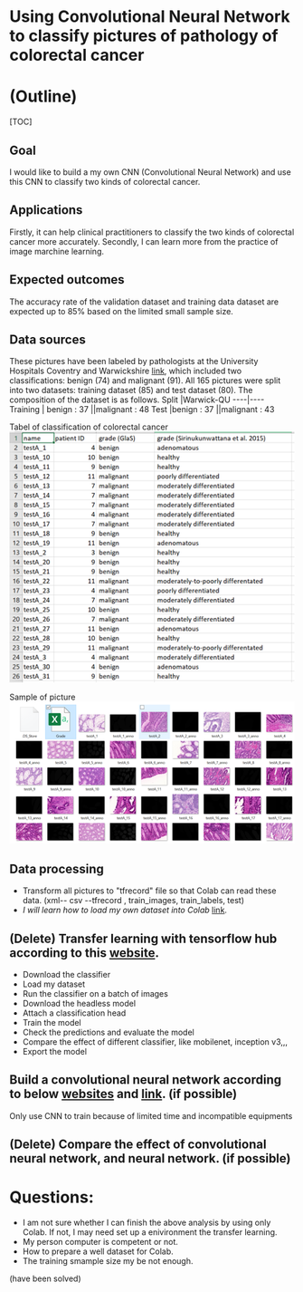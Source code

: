 # Using Convolutional Neural Network to classify pictures of pathology of colorectal cancer
# (Outline)
[TOC]
## Goal
I would like to build a my own CNN (Convolutional Neural Network) and use this CNN to classify two kinds of colorectal cancer.  
## Applications
Firstly, it can help clinical practitioners to classify the two kinds of colorectal cancer more accurately. Secondly, I can learn more from the practice of image marchine learning. 
## Expected outcomes
The accuracy rate of the validation dataset and training data dataset are expected up to 85% based on the limited small sample size.  
## Data sources  

These pictures have been labeled by pathologists at the University Hospitals Coventry and Warwickshire [link](https://warwick.ac.uk/fac/sci/dcs/research/tia/glascontest/download/), which included two classifications: benign (74) and malignant (91). All 165 pictures were split into two datasets: training dataset (85) and test dataset (80). 
The composition of the dataset is as follows.
Split	|Warwick-QU
----|----
Training	| benign : 37
||malignant : 48
Test	|benign : 37
||malignant : 43  

Tabel of classification of colorectal cancer  
![Tabel of classification of colorectal cancer](https://github.com/Daniel-355/R_deep_learning_image/blob/master/Picture1.png?raw=true)  
 
Sample of picture  
![Sample of picture](https://github.com/Daniel-355/R_deep_learning_image/blob/master/Picture2.png?raw=true )  

## Data processing
* Transform all pictures to "tfrecord" file so that Colab can read these data. (xml-- csv --tfrecord , train_images, train_labels, test)
* _I will learn how to load my own dataset into Colab_ [link](https://colab.research.google.com/github/tensorflow/docs-l10n/blob/master/site/zh-cn/tutorials/load_data/images.ipynb#scrollTo=n2TCr1TQ8pA3). 

## (Delete) Transfer learning with tensorflow hub according to this [website](https://colab.research.google.com/github/tensorflow/docs/blob/master/site/en/tutorials/images/transfer_learning_with_hub.ipynb#scrollTo=CKFUvuEho9Th). 
* Download the classifier 
* Load my dataset
* Run the classifier on a batch of images
* Download the headless model
* Attach a classification head
* Train the model
* Check the predictions and evaluate the model
* Compare the effect of different classifier, like mobilenet, inception v3,,,
* Export the model 

## Build a convolutional neural network according to below [websites](https://www.tensorflow.org/tutorials/images/classification#visualize_training_results_2 )  and [link](https://colab.research.google.com/github/tensorflow/docs-l10n/blob/master/site/zh-cn/tutorials/images/cnn.ipynb#scrollTo=_v8sVOtG37bT).  (if possible)

Only use CNN to train because of limited time and incompatible equipments

## (Delete) Compare the effect of convolutional neural network, and neural network.  (if possible)

# Questions:
* I am not sure whether I can finish the above analysis by using only Colab. If not, I may need set up a enivironment the transfer learning. 
* My person computer is competent or not. 
* How to prepare a well dataset for Colab. 
* The training smample size my be not enough.    

 (have been solved)
	

